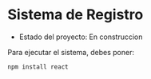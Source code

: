 <h1>Sistema de Registro </h1>

- Estado del proyecto: En construccion

Para ejecutar el sistema, debes poner: 

```npm install react```
